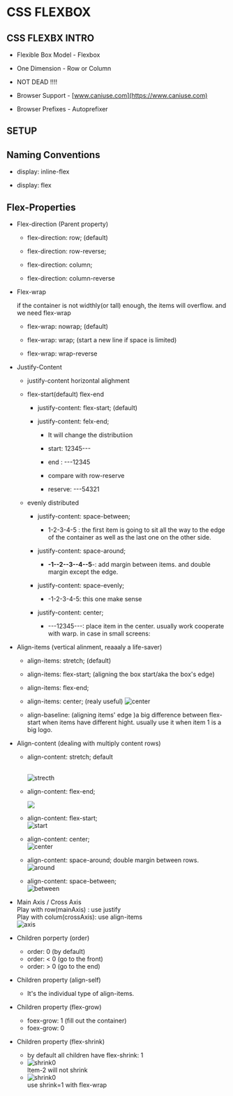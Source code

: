 # CSS FLEXBOX

## CSS FLEXBX INTRO

- Flexible Box Model - Flexbox

- One Dimension - Row or Column

- NOT DEAD !!!!

- Browser Support - [www.caniuse.com](https://www.caniuse.com)

- Browser Prefixes - Autoprefixer

## SETUP

## Naming Conventions

- display: inline-flex

- display: flex

## Flex-Properties

- Flex-direction (Parent property)

  - flex-direction: row; (default)

  - flex-direction: row-reverse;

  - flex-direction: column;

  - flex-direction: column-reverse

- Flex-wrap

  if the container is not widthly(or tall) enough, the items will overflow. and we need flex-wrap

  - flex-wrap: nowrap; (default)

  - flex-wrap: wrap; (start a new line if space is limited)

  - flex-wrap: wrap-reverse

- Justify-Content

  - justify-content horizontal alighment

  - flex-start(default) flex-end

    - justify-content: flex-start; (default)

    - justify-content: felx-end;

      - It will change the distributiion

      - start: 12345---

      - end : ---12345

      - compare with row-reserve

      - reserve: ---54321

  - evenly distributed

    - justify-content: space-between;

      - 1-2-3-4-5 : the first item is going to sit all the way to the edge of the container as well as the last one on the other side.

    - justify-content: space-around;

      - **-1--2--3--4--5**-: add margin between items. and double margin except the edge.

    - justify-content: space-evenly;

      - \-1-2-3-4-5: this one make sense

    - justify-content: center;

      - \---12345---: place item in the center. usually work cooperate with warp. in case in small screens:

- Align-items (vertical alinment, reaaaly a life-saver)

  - align-items: stretch; (default)

  - align-items: flex-start; (aligning the box start/aka the box's edge)

  - align-items: flex-end;

  - align-items: center; (realy useful)
    ![center](../img/flex-align-center.png)

  - align-baseline: (aligning items' edge )a big difference between flex-start when items have different hight. usually use it when item 1 is a big logo.

- Align-content (dealing with multiply content rows)

  - align-content: stretch; default

    <br>![strecth](../img/align-content-stretch.png)

  - align-content: flex-end;

    ![](../img/align-content-flex-end.png)

  - align-content: flex-start;
    <br>![start](../img/align-content-flex-start.png)
  - align-content: center;
    <br>![center](../img/align-content-center.png)
  - align-content: space-around;
    double margin between rows.
    <br>![around](../img/align-content-flex-space-around.png)
  - align-content: space-between;
    <br>![between](../img/align-content-space-between.png)

- Main Axis / Cross Axis
  <br>Play with row(mainAxis) : use justify
  <br>Play with colum(crossAxis): use align-items
  <br>![axis](../img/MainAxis2.png)

- Children porperty (order)

  - order: 0 (by default)
  - order: < 0 (go to the front)
  - order: > 0 (go to the end)

- Children property (align-self)

  - It's the individual type of align-items.

- Children property (flex-grow)

  - foex-grow: 1 (fill out the container)
  - foex-grow: 0

- Children property (flex-shrink)
  - by default all children have flex-shrink: 1
  - ![shrink0](../img/flex-shrink1.png) <br> ltem-2 will not shrink
  - ![shrink0](../img/flex-shrink2.png) <br> use shrink=1 with flex-wrap
